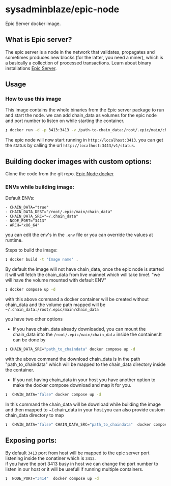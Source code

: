 # sysadminblaze/epic-node

Epic Server docker image.


## What is Epic server?

The epic server is a node in the network that validates, propagates and sometimes produces new blocks (for the latter, you need a miner), which is a basically a collection of processed transactions. Learn about binary installations [Epic Server](https://github.com/EpicCash/epic).

## Usage

### How to use this image

This image contains the whole binaries from the Epic server package to run and start the node. we can add chain_data as volumes for the epic node and port number to listen on while starting the container.

```sh
❯ docker run -d -p 3413:3413 -v /path-to-chain_data:/root/.epic/main/chain_data sysadminblaze/epic-node
```

The epic node will now start running in  `http://localhost:3413`. you can get the status by calling the url  `http://localhost:3413/v1/status`.

## Building docker images with custom options:

Clone the code from the git repo. [Epic Node docker](https://gitlab.com/epic-cash1/epic-node-dockerisation)

### ENVs while building image: <br>
  Default ENVs:

    - CHAIN_DATA="true"
    - CHAIN_DATA_DEST="/root/.epic/main/chain_data"
    - CHAIN_DATA_SRC="~/.chain_data" 
    - NODE_PORT="3413" 
    - ARCH="x86_64"

you can edit the env's in the `.env` file or you can override the values at runtime.

Steps to build the image:

```sh
❯ docker build -t 'Image name' . 
```

By default the image will not have chain_data, once the epic node is started it will will fetch the chain_data from live mainnet which will take time!.
"we will have the volume mounted with default ENV"

  ```sh
  ❯ docker compose up -d 
  ```
  with this above command a docker container will be created without chain_data and the volume path mapped will be `~/.chain_data:/root/.epic/main/chain_data`
  
  you have two other options

  -  If you have chain_data already downloaded, you can mount the chain_data into the `/root/.epic/main/chain_data` inside the container.It can be done by

  ```sh
  ❯ CHAIN_DATA_SRC="path_to_chaindata" docker compose up -d 
  ```
  with the above command the download chain_data is in the path "path_to_chaindata" which will be mapped to the chain_data directory inside the container.

  - If you not having chain_data in your host you have another option to make the docker compose download and map it for you.

  ```sh
  ❯  CHAIN_DATA="false" docker compose up -d
  ```
  In this command the chain_data will be download while building the image and then mapped to ~/.chain_data in your host.you can also provide custom chain_data directory to map

  ```sh
  ❯  CHAIN_DATA="false" CHAIN_DATA_SRC="path_to_chaindata"  docker compose up -d
  ```

## Exposing ports:
By default `3413` port from host will be mapped to the epic server port listening inside the conatiner which is `3413`. <br>
if you have the port 3413 busy in host we can change the port number to listen in our host or it will be usefull if running multiple containers.

```sh
❯  NODE_PORT="3414"  docker compose up -d
 ```